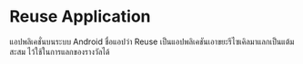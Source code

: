 # Reuse Application

แอปพลิเคชั่นบนระบบ Android ชื่อแอปว่า Reuse เป็นแอปพลิเคชันเอาขยะรีไซเคิลมาแลกเป็นแต้มสะสม ไว้ใช้ในการแลกของรางวัลได้

